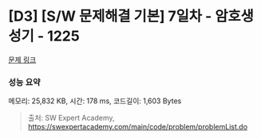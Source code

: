 # [D3] [S/W 문제해결 기본] 7일차 - 암호생성기 - 1225 

[문제 링크](https://swexpertacademy.com/main/code/problem/problemDetail.do?contestProbId=AV14uWl6AF0CFAYD) 

### 성능 요약

메모리: 25,832 KB, 시간: 178 ms, 코드길이: 1,603 Bytes



> 출처: SW Expert Academy, https://swexpertacademy.com/main/code/problem/problemList.do